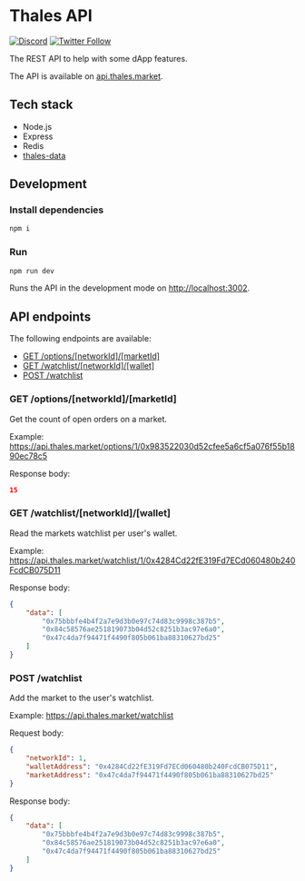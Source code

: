 # Thales API

[![Discord](https://img.shields.io/discord/816415414404907089.svg?color=768AD4&label=discord&logo=https%3A%2F%2Fdiscordapp.com%2Fassets%2F8c9701b98ad4372b58f13fd9f65f966e.svg)](https://discord.com/invite/cFGv5zyVEj)
[![Twitter Follow](https://img.shields.io/twitter/follow/thalesmarket.svg?label=thalesmarket&style=social)](https://twitter.com/thalesmarket)

The REST API to help with some dApp features.

The API is available on [api.thales.market](https://api.thales.market).

## Tech stack

-   Node.js
-   Express
-   Redis
-   [thales-data](https://github.com/thales-markets/thales-data)

## Development

### Install dependencies

```bash
npm i
```

### Run

```bash
npm run dev
```

Runs the API in the development mode on [http://localhost:3002](http://localhost:3002).

## API endpoints

The following endpoints are available:

-   [GET /options/[networkId]/[marketId]](#get-optionsnetworkidmarketid)
-   [GET /watchlist/[networkId]/[wallet]](#get-watchlistnetworkidwallet)
-   [POST /watchlist](#post-watchlist)

### GET /options/[networkId]/[marketId]

Get the count of open orders on a market.

Example: https://api.thales.market/options/1/0x983522030d52cfee5a6cf5a076f55b1890ec78c5

Response body:

```json
15
```

### GET /watchlist/[networkId]/[wallet]

Read the markets watchlist per user's wallet.

Example: https://api.thales.market/watchlist/1/0x4284Cd22fE319Fd7ECd060480b240FcdCB075D11

Response body:

```json
{
    "data": [
        "0x75bbbfe4b4f2a7e9d3b0e97c74d83c9998c387b5",
        "0x84c58576ae251819073b04d52c8251b3ac97e6a0",
        "0x47c4da7f94471f4490f805b061ba88310627bd25"
    ]
}
```

### POST /watchlist

Add the market to the user's watchlist.

Example: https://api.thales.market/watchlist

Request body:

```json
{
    "networkId": 1,
    "walletAddress": "0x4284Cd22fE319Fd7ECd060480b240FcdCB075D11",
    "marketAddress": "0x47c4da7f94471f4490f805b061ba88310627bd25"
}
```

Response body:

```json
{
    "data": [
        "0x75bbbfe4b4f2a7e9d3b0e97c74d83c9998c387b5",
        "0x84c58576ae251819073b04d52c8251b3ac97e6a0",
        "0x47c4da7f94471f4490f805b061ba88310627bd25"
    ]
}
```
